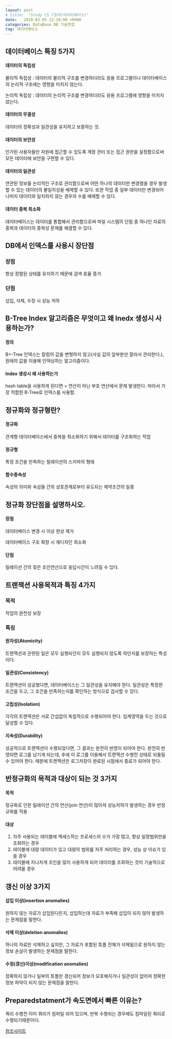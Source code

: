 ```yaml
---
layout: post
# title:  "Study CS 7일차(데이터베이스)"
date:   2018-02-05 22:20:00 +0900
categories: DataBase DB 기술면접
tag: 데이터베이스
---
```


## 데이터베이스 특징 5가지

#### 데이터의 독립성

물리적 독립성 : 데이터의 물리적 구조를 변경하더라도 응용 프로그램이나 데이터베이스의 논리적 구조에는 영향을 미치지 않는다.

논리적 독립성 : 데이터의 논리적 구조를 변경하더라도 응용 프로그램에 영향을 미치지 않는다.

#### 데이터의 무결성

데이터의 정확성과 일관성을 유지하고 보증하는 것.

#### 데이터의 보안성

인가된 사용자들만 자원에 접근할 수 있도록 계정 관리 또는 접근 권한을 설정함으로써 모든 데이터에 보안을 구현할 수 있다.

#### 데이터의 일관성

연관된 정보를 논리적인 구조로 관리함으로써 어떤 하나의 데이터만 변경했을 경우 발생할 수 있는 데이터의 불일치성을 배제할 수 있다. 또한 작업 중 일부 데이터만 변경되어 나머지 데이터와 일치하지 않는 경우의 수를 배제할 수 있다.

#### 데이터 중복 최소화

데이터베이스는 데이터를 통합해서 관리함으로써 파일 시스템의 단점 중 하나인 자료의 중복과 데이터의 중복성 문제를 해결할 수 있다.

## DB에서 인덱스를 사용시 장단점

### 장점

항상 정렬된 상태를 유지하기 때문에 검색 효율 증가

### 단점

삽입, 삭제, 수정 시 성능 저하

## B-Tree Index 알고리즘은 무엇이고 왜 Inedx 생성시 사용하는가?

#### 정의

B+-Tree 인덱스는 칼럼의 값을 변형하지 않고(사실 값의 앞부분만 잘라서 관리한다.), 원래의 값을 이용해 인덱싱하는 알고리즘이다.

#### Index 생성시 왜 사용하는가

hash table을 사용하게 된다면 = 연산이 아닌 부호 연산에서 문제 발생한다. 따라서 가장 적합한 B-Tree로 인덱스를 사용함.

## 정규화와 정규형란?

#### 정규화

관계형 데이터베이스에서 중복을 최소화하기 위해서 데이터를 구조화하는 작업

#### 정규형

특정 조건을 만족하는 릴레이션의 스키마의 형태

#### 함수종속성

속성의 의미와 속성들 간의 상호관계로부터 유도되는 제약조건의 일종

## 정규화 장단점을 설명하시오.

#### 장점

데이터베이스 변경 시 이상 현상 제거

데이터베이스 구조 확장 시 재디자인 최소화

#### 단점

릴레이션 간의 잦은 조인연산으로 응답시간이 느려질 수 있다.

## 트랜잭션 사용목적과 특징 4가지

### 목적

작업의 완전성 보장

### 특징

#### 원자성(Atomicity)

트랜잭션과 관련된 일은 모두 실행되던지 모두 실행되지 않도록 하던지를 보장하는 특성이다.

#### 일관성(Consistency)

트랜잭션이 성공했다면, 데이터베이스는 그 일관성을 유지해야 한다. 일관성은 특정한 조건을 두고, 그 조건을 만족하는지를 확인하는 방식으로 검사할 수 있다.

#### 고립성(Isolation)

각각의 트랜잭션은 서로 간섭없이 독립적으로 수행되어야 한다. 임계영역을 두는 것으로 달성할 수 있다.

#### 지속성(Durability)

성공적으로 트랜잭션이 수행되었다면, 그 결과는 완전히 반영이 되어야 한다. 완전히 반영되면 로그를 남기게 되는데, 후에 이 로그를 이용해서 트랜잭션 수행전 상태로 되돌릴 수 있어야 한다. 때문에 트랜잭션은 로그저장이 완료된 시점에서 종료가 되어야 한다.

## 반정규화의 목적과 대상이 되는 것 3가지

#### 목적

정규화로 인한 릴레이션 간의 연산(join 연산)이 많아져 성능저하가 발생하는 경우 반정규화를 적용

#### 대상

1. 자주 사용되는 테이블에 엑세스하는 프로세스의 수가 가장 많고, 항상 일정범위만을 조회하는 경우
2. 테이블에 대량 데이터가 있고 대량의 범위를 자주 처리하는 경우, 성능 상 이슈가 있을 경우
3. 테이블에 지나치게 조인을 많이 사용하게 되어 데이터를 조회하는 것이 기술적으로 어려울 경우

## 갱신 이상 3가지

#### 삽입 이상(insertion anomalies)

원하지 않는 자료가 삽입된다든지, 삽입하는데 자료가 부족해 삽입이 되지 않아 발생하는 문제점을 말한다.

#### 삭제 이상(deletion anomalies)

하나의 자료만 삭제하고 싶지만, 그 자료가 포함된 튜플 전체가 삭제됨으로 원하지 않는 정보 손실이 발생하는 문제점을 말한다.

#### 수정(갱신)이상(modification anomalies)

정확하지 않거나 일부의 튜플만 갱신되어 정보가 모호해지거나 일관성이 없어져 정확한 정보 파악이 되지 않는 문제점을 말한다.

## Preparedstatment가 속도면에서 빠른 이유는?

쿼리 수행전 이미 쿼리가 컴파일 되어 있으며, 반복 수행되는 경우에도 컴파일된 쿼리로 수행되기때문이다.

[참조사이트](https://github.com/JaeYeopHan/Interview_Question_for_Beginner/tree/master/Database)

[jekyll-gh]:   https://github.com/quarl894